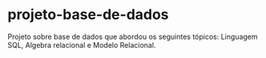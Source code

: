 # projeto-base-de-dados
Projeto sobre base de dados que abordou os seguintes tópicos: Linguagem SQL, Algebra relacional e Modelo Relacional.
